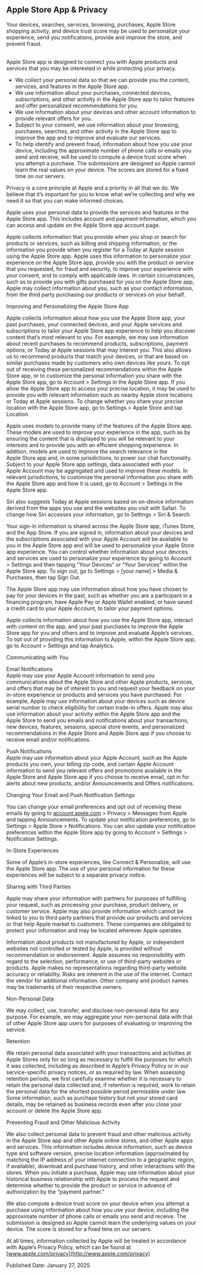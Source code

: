Apple Store App & Privacy
-------------------------

Your devices, searches, services, browsing, purchases, Apple Store shopping activity, and device trust score may be used to personalize your experience, send you notifications, provide and improve the store, and prevent fraud.  
   

Apple Store app is designed to connect you with Apple products and services that you may be interested in while protecting your privacy.  
  
  

  

*   We collect your personal data so that we can provide you the content, services, and features in the Apple Store app.
*   We use information about your purchases, connected devices, subscriptions, and other activity in the Apple Store app to tailor features and offer personalized recommendations for you.
*   We use information about your devices and other account information to provide relevant offers for you.
*   Subject to your consent, we use information about your browsing, purchases, searches, and other activity in the Apple Store app to improve the app and to improve and evaluate our services.
*   To help identify and prevent fraud, information about how you use your device, including the approximate number of phone calls or emails you send and receive, will be used to compute a device trust score when you attempt a purchase. The submissions are designed so Apple cannot learn the real values on your device. The scores are stored for a fixed time on our servers.

Privacy is a core principle at Apple and a priority in all that we do. We believe that it’s important for you to know what we’re collecting and why we need it so that you can make informed choices.

Apple uses your personal data to provide the services and features in the Apple Store app. This includes account and payment information, which you can access and update on the Apple Store app account page.

Apple collects information that you provide when you shop or search for products or services, such as billing and shipping information, or the information you provide when you register for a Today at Apple session using the Apple Store app. Apple uses this information to personalize your experience on the Apple Store app, provide you with the product or service that you requested, for fraud and security, to improve your experience with your consent, and to comply with applicable laws. In certain circumstances, such as to provide you with gifts purchased for you on the Apple Store app, Apple may collect information about you, such as your contact information, from the third party purchasing our products or services on your behalf.

Improving and Personalizing the Apple Store App

Apple collects information about how you use the Apple Store app, your past purchases, your connected devices, and your Apple services and subscriptions to tailor your Apple Store app experience to help you discover content that’s most relevant to you. For example, we may use information about recent purchases to recommend products, subscriptions, payment options, or Today at Apple sessions that may interest you. This also allows us to recommend products that match your devices, or that are based on similar purchases made by customers who own devices like yours. To opt out of receiving these personalized recommendations within the Apple Store app, or to customize the personal information you share with the Apple Store app, go to Account > Settings in the Apple Store app. If you allow the Apple Store app to access your precise location, it may be used to provide you with relevant information such as nearby Apple store locations or Today at Apple sessions. To change whether you share your precise location with the Apple Store app, go to Settings > Apple Store and tap Location.

Apple uses models to provide many of the features of the Apple Store app. These models are used to improve your experience in the app, such as by ensuring the content that is displayed to you will be relevant to your interests and to provide you with an efficient shopping experience. In addition, models are used to improve the search relevance in the Apple Store app and, in some jurisdictions, to power our chat functionality. Subject to your Apple Store app settings, data associated with your Apple Account may be aggregated and used to improve these models. In relevant jurisdictions, to customize the personal information you share with the Apple Store app and how it is used, go to Account > Settings in the Apple Store app.

Siri also suggests Today at Apple sessions based on on-device information derived from the apps you use and the websites you visit with Safari. To change how Siri accesses your information, go to Settings > Siri & Search.

Your sign-in information is shared across the Apple Store app, iTunes Store, and the App Store. If you are signed in, information about your devices and the subscriptions associated with your Apple Account will be available to you in the Apple Store app and will be used to personalize your Apple Store app experience. You can control whether information about your devices and services are used to personalize your experience by going to Account > Settings and then tapping “Your Devices” or “Your Services” within the Apple Store app. To sign out, go to Settings > \[your name\] > Media & Purchases, then tap Sign Out.

The Apple Store app may use information about how you have chosen to pay for your devices in the past, such as whether you are a participant in a financing program, have Apple Pay or Apple Wallet enabled, or have saved a credit card to your Apple Account, to tailor your payment options.

Apple collects information about how you use the Apple Store app, interact with content on the app, and your past purchases to improve the Apple Store app for you and others and to improve and evaluate Apple’s services. To opt out of providing this information to Apple, within the Apple Store app, go to Account > Settings and tap Analytics.

Communicating with You

Email Notifications  
Apple may use your Apple Account information to send you communications about the Apple Store and other Apple products, services, and offers that may be of interest to you and request your feedback on your in-store experience or products and services you have purchased. For example, Apple may use information about your devices such as device serial number to check eligibility for certain trade-in offers. Apple may also use information about your activity within the Apple Store app and the Apple Store to send you emails and notifications about your transactions, new devices, features, sessions, special store events, and personalized recommendations in the Apple Store and Apple Store app if you choose to receive email and/or notifications.

Push Notifications  
Apple may use information about your Apple Account, such as the Apple products you own, your billing zip code, and certain Apple Account information to send you relevant offers and promotions available in the Apple Store and Apple Store app if you choose to receive email, opt in for alerts about new products, and/or Announcements and Offers notifications.

Changing Your Email and Push Notification Settings

You can change your email preferences and opt out of receiving these emails by going to [account.apple.com](http://account.apple.com/) > Privacy > Messages from Apple and tapping Announcements. To update your notification preferences, go to Settings > Apple Store > Notifications. You can also update your notification preferences within the Apple Store app by going to Account > Settings > Notification Settings.

In-Store Experiences

Some of Apple’s in-store experiences, like Connect & Personalize, will use the Apple Store app. The use of your personal information for these experiences will be subject to a separate privacy notice.

Sharing with Third Parties

Apple may share your information with partners for purposes of fulfilling your request, such as processing your purchase, product delivery, or customer service. Apple may also provide information which cannot be linked to you to third party partners that provide our products and services or that help Apple market to customers. These companies are obligated to protect your information and may be located wherever Apple operates.

Information about products not manufactured by Apple, or independent websites not controlled or tested by Apple, is provided without recommendation or endorsement. Apple assumes no responsibility with regard to the selection, performance, or use of third-party websites or products. Apple makes no representations regarding third-party website accuracy or reliability. Risks are inherent in the use of the internet. Contact the vendor for additional information. Other company and product names may be trademarks of their respective owners.

Non-Personal Data

We may collect, use, transfer, and disclose non-personal data for any purpose. For example, we may aggregate your non-personal data with that of other Apple Store app users for purposes of evaluating or improving the service.

Retention

We retain personal data associated with your transactions and activities at Apple Stores only for so long as necessary to fulfill the purposes for which it was collected, including as described in Apple’s Privacy Policy or in our service-specific privacy notices, or as required by law. When assessing retention periods, we first carefully examine whether it is necessary to retain the personal data collected and, if retention is required, work to retain the personal data for the shortest possible period permissible under law. Some information, such as purchase history but not your stored card details, may be retained as business records even after you close your account or delete the Apple Store app.

Preventing Fraud and Other Malicious Activity

We also collect personal data to prevent fraud and other malicious activity in the Apple Store app and other Apple online stores, and other Apple apps and services. This information includes device information, such as device type and software version, precise location information (approximated by matching the IP address of your internet connection to a geographic region, if available), download and purchase history, and other interactions with the stores. When you initiate a purchase, Apple may use information about your historical business relationship with Apple to process the request and determine whether to provide the product or service in advance of authorization by the “payment partner.”

We also compute a device trust score on your device when you attempt a purchase using information about how you use your device, including the approximate number of phone calls or emails you send and receive. The submission is designed so Apple cannot learn the underlying values on your device. The score is stored for a fixed time on our servers.

At all times, information collected by Apple will be treated in accordance with Apple’s Privacy Policy, which can be found at [www.apple.com/privacy](http://www.apple.com/privacy)

Published Date: January 27, 2025